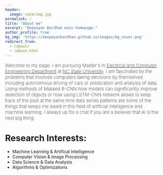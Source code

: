 ```yaml
---
header:
  image: coverimg.jpg
permalink: /
title: "About me"
excerpt: "Deepayan Bardhan main homepage."
author_profile: true
bg_img: 'https://deepayanbardhan.github.io/images/bg_cover.png'
redirect_from: 
  - /about/
  - /about.html
---
```



<p style = "font-weight: 200; font-size: 15px;">Welcome to my page. I am pursuing Master's in <a href="https://www.ece.ncsu.edu/">Electrical and Computer Engineering Department</a> at <a href="https://www.ncsu.edu/">NC State University</a>. I am fascinated by the problems that involves computers taking decisions by themselves including autonomous driving of cars or predication and analysis of data. Using methods of Masked R-CNN how models can significantly improve detection of objects or how using LSTM-CNN network allows to keep track of the past at the same time data series patterns are some of the things that keeps me awed in this field of artificial intelligence and machine learning. I always up for a chat if you are a believer that AI is the next big thing.</p>


# Research Interests:
- Machine Learning & Artifical Intelligence
- Computer Vision & Image Processing
- Data Science & Data Analysis
- Algorithms & Optimizations
